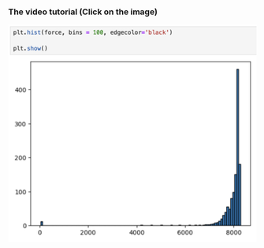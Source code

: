 ### The video tutorial (Click on the image)

[<img src="https://raw.githubusercontent.com/MSE250/Plotting-Guidebook-for-MSE-250/main/pic/cover04_1.png" width="800">](https://www.youtube.com/watch?v=fRtjU-RKRnw)

